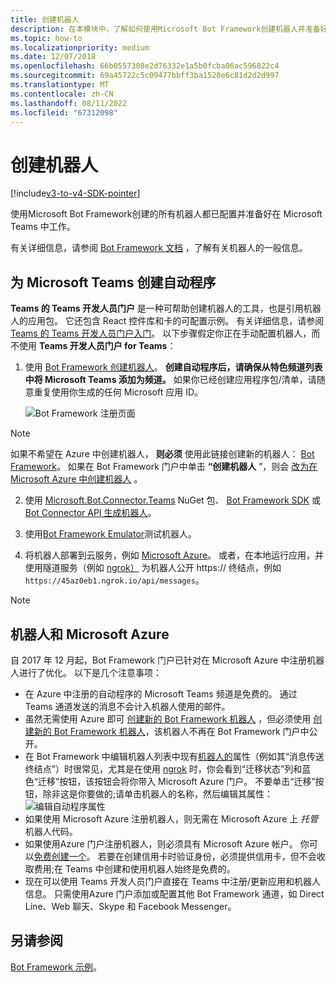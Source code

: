 ```yaml
---
title: 创建机器人
description: 在本模块中，了解如何使用Microsoft Bot Framework创建机器人并准备好在 Microsoft Teams 中工作
ms.topic: how-to
ms.localizationpriority: medium
ms.date: 12/07/2018
ms.openlocfilehash: 66b0557308e2d76332e1a5b0fcba06ac596822c4
ms.sourcegitcommit: 69a45722c5c09477bbff3ba1520e6c81d2d2d997
ms.translationtype: MT
ms.contentlocale: zh-CN
ms.lasthandoff: 08/11/2022
ms.locfileid: "67312098"
---
```

# <a name="create-a-bot"></a>创建机器人

[!include[v3-to-v4-SDK-pointer](~/includes/v3-to-v4-pointer-bots.md)]

使用Microsoft Bot Framework创建的所有机器人都已配置并准备好在 Microsoft Teams 中工作。

有关详细信息，请参阅 [Bot Framework 文档](/azure/bot-service/?view=azure-bot-service-3.0&preserve-view=true) ，了解有关机器人的一般信息。

## <a name="create-a-bot-for-microsoft-teams"></a>为 Microsoft Teams 创建自动程序

**Teams 的 Teams 开发人员门户** 是一种可帮助创建机器人的工具，也是引用机器人的应用包。 它还包含 React 控件库和卡的可配置示例。 有关详细信息，请参阅 [Teams 的 Teams 开发人员门户入门](~/concepts/build-and-test/teams-developer-portal.md)。 以下步骤假定你正在手动配置机器人，而不使用 **Teams 开发人员门户 for Teams**：

1. 使用 [Bot Framework 创建机器人](https://dev.botframework.com/bots/new)。 **创建自动程序后，请确保从特色频道列表中将 Microsoft Teams 添加为频道。** 如果你已经创建应用程序包/清单，请随意重复使用你生成的任何 Microsoft 应用 ID。

   ![Bot Framework 注册页面](~/assets/images/bots/bfregister.png)

> [!NOTE]
> 如果不希望在 Azure 中创建机器人， **则必须** 使用此链接创建新的机器人： [Bot Framework](https://dev.botframework.com/bots/new)。 如果在 Bot Framework 门户中单击 **“创建机器人** ”，则会 [改为在 Microsoft Azure 中创建机器人](#bots-and-microsoft-azure) 。

2. 使用 [Microsoft.Bot.Connector.Teams](https://www.nuget.org/packages/Microsoft.Bot.Connector.Teams) NuGet 包、  [Bot Framework SDK](https://github.com/microsoft/botframework-sdk) 或 [Bot Connector API 生成机器人](/bot-framework/rest-api/bot-framework-rest-connector-api-reference)。

3. 使用[Bot Framework Emulator](/bot-framework/debug-bots-emulator)测试机器人。

4. 将机器人部署到云服务，例如 [Microsoft Azure](https://azure.microsoft.com/)。 或者，在本地运行应用，并使用隧道服务（例如 [ngrok）](https://ngrok.com) 为机器人公开 https:// 终结点，例如 `https://45az0eb1.ngrok.io/api/messages`。

> [!NOTE]
>
> ## <a name="bots-and-microsoft-azure"></a>机器人和 Microsoft Azure
>
> 自 2017 年 12 月起，Bot Framework 门户已针对在 Microsoft Azure 中注册机器人进行了优化。 以下是几个注意事项：
>
> * 在 Azure 中注册的自动程序的 Microsoft Teams 频道是免费的。 通过 Teams 通道发送的消息不会计入机器人使用的邮件。
> * 虽然无需使用 Azure 即可 [创建新的 Bot Framework 机器人](https://dev.botframework.com/bots/new) ，但必须使用 [创建新的 Bot Framework 机器人](https://dev.botframework.com/bots/new)，该机器人不再在 Bot Framework 门户中公开。
> * 在 Bot Framework 中编辑机器人列表中现有[机器人的](https://dev.botframework.com/bots)属性（例如其“消息传送终结点”）时很常见，尤其是在使用 [ngrok](https://ngrok.com) 时，你会看到“迁移状态”列和蓝色“迁移”按钮，该按钮会将你带入 Microsoft Azure 门户。 不要单击“迁移”按钮，除非这是你要做的;请单击机器人的名称，然后编辑其属性：</br>
   ![编辑自动程序属性](~/assets/images/bots/bf-migrate-bot-to-azure.png)
> * 如果使用 Microsoft Azure 注册机器人，则无需在 Microsoft Azure 上 *托管* 机器人代码。
> * 如果使用Azure 门户注册机器人，则必须具有 Microsoft Azure 帐户。 你可以[免费创建一个](https://azure.microsoft.com/free/)。 若要在创建信用卡时验证身份，必须提供信用卡，但不会收取费用;在 Teams 中创建和使用机器人始终是免费的。
> * 现在可以使用 Teams 开发人员门户直接在 Teams 中注册/更新应用和机器人信息。 只需使用Azure 门户添加或配置其他 Bot Framework 通道，如 Direct Line、Web 聊天、Skype 和 Facebook Messenger。

## <a name="see-also"></a>另请参阅

[Bot Framework 示例](https://github.com/Microsoft/BotBuilder-Samples/blob/master/README.md)。
